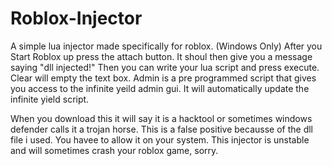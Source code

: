 # Roblox-Injector
A simple lua injector made specifically for roblox. (Windows Only)
After you Start Roblox up press the attach button. It shoul then give you a message saying "dll injected!"
Then you can write your lua script and press execute.
Clear will empty the text box.
Admin is a pre programmed script that gives you access to the infinite yeild admin gui. It will automatically update the infinite yield script.

When you download this it will say it is a hacktool or sometimes windows defender calls it a trojan horse. This is a false positive becausse of the dll file i used. You havee to allow it on your system. This injector is unstable and will sometimes crash your roblox game, sorry.







